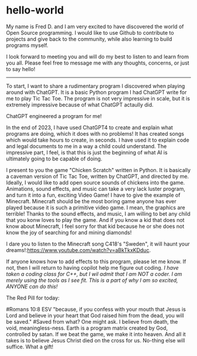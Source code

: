 # hello-world

My name is Fred D. and I am very excited to have discovered the world of Open Source programming.
I would like to use Github to contribute to projects and give back to the community, while also learning to build programs myself.

I look forward to meeting you and will do my best to listen to and learn from you all. 
Please feel free to message me with any thoughts, concerns, or just to say hello!

---------------------------------------------------------------------------------------------

To start, I want to share a rudimentary program I discovered when playing around with ChatGPT.
It is a basic Python program I had ChatGPT write for me to play Tic Tac Toe. 
The program is not very impressive in scale, but it is extremely impressive because of what ChatGPT actaully did.

ChatGPT engineered a program for me!

In the end of 2023, I have used ChatGPT4 to create and explain what programs are doing, which it does with no problems!
It has created songs which would take hours to create, in seconds. 
I have used it to explain code and legal documents to me in a way a child could understand.
The impressive part, I feel, is that this is just the beginning of what AI is ultimately going to be capable of doing.

I present to you the game "Chicken Scratch" written in Python. It is basically a caveman version of Tic Tac Toe, written by ChatGPT, and directed by me. 
Ideally, I would like to add open source sounds of chickens into the game. Animations, sound effects, and music can take a very lack luster program, and turn it into a fun, exciting Video Game! I have to give the example of Minecraft. Minecraft should be the most boring game anyone has ever played because it is such a primitive video game. I mean, the graphics are terrible! Thanks to the sound effects, and music, I am willing to bet any child that you konw loves to play the game. And if you know a kid that does not know about Minecraft, I feel sorry for that kid because he or she does not know the joy of searching for and mining diamonds!

I dare you to listen to the Minecraft song C418's "Sweden", it will haunt your dreams!:https://www.youtube.com/watch?v=aBkTkxKDduc. 

If anyone knows how to add effects to this program, please let me know. If not, then I will return to having copilot help me figure out coding. *I have taken a coding class for C++, but I wil admit that I am NOT a coder. I am merely using the tools as I see fit. This is a part of why I am so excited, ANYONE can do this!*

The Red Pill for today:

#Romans 10:8 ESV "because, if you confess with your mouth that Jesus is Lord and believe in your heart that God raised him from the dead, you will be saved."
#Saved from what? One might ask. I believe from death, the void, meaningless-ness. Earth is a program matrix created by God, controlled by satan. If we beat the game, we make it into heaven. And all it takes is to believe Jesus Christ died on the cross for us. No-thing else will suffice. What a gift!
